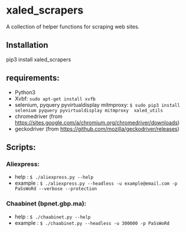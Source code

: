 # xaled_scrapers
A collection of helper functions for scraping web sites.

## Installation
pip3 install xaled_scrapers

## requirements:
- Python3
- Xvbf:  `sudo apt-get install xvfb`
- selenium, pyquery pyvirtualdisplay mitmproxy: `$ sudo pip3 install selenium pyquery pyvirtualdisplay mitmproxy  xaled_utils`
- chromedriver (from https://sites.google.com/a/chromium.org/chromedriver/downloads)
- geckodriver (from https://github.com/mozilla/geckodriver/releases)

## Scripts:
### Aliexpress:
- help : `$ ./aliexpress.py --help`
- example : `$ ./aliexpress.py --headless -u example@email.com -p PaSsWoRd --verbose --protection`

### Chaabinet (bpnet.gbp.ma):
- help : `$ ./chaabinet.py --help`
- example : `$ ./chaabinet.py --headless -u 300000 -p PaSsWoRd`